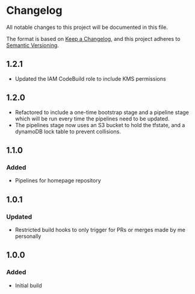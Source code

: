# Changelog

All notable changes to this project will be documented in this file.

The format is based on [Keep a Changelog](https://keepachangelog.com/en/1.0.0/),
and this project adheres to [Semantic Versioning](https://semver.org/).

## 1.2.1

- Updated the IAM CodeBuild role to include KMS permissions

## 1.2.0

- Refactored to include a one-time bootstrap stage and a pipeline stage which will be run every time the pipelines need to be updated.
- The pipelines stage now uses an S3 bucket to hold the tfstate, and a dynamoDB lock table to prevent collisions.

## 1.1.0

### Added

- Pipelines for homepage repository

## 1.0.1

### Updated

- Restricted build hooks to only trigger for PRs or merges made by me personally

## 1.0.0

### Added

- Initial build
